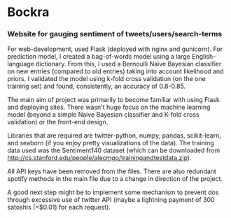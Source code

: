 # Bockra
### Website for gauging sentiment of tweets/users/search-terms

For web-development, used Flask (deployed with nginx and gunicorn). For prediction model, I created a bag-of-words model using a large English-language dictionary. From this, I used a Bernoulli Naive Bayesian classifier on new entries (compared to old entries) taking into account likelihood and priors. I validated the model using k-fold cross validation (on the one training set) and found, consistently, an accuracy of 0.8-0.85. 

The main aim of project was primarily to become familiar with using Flask and deploying sites. There wasn't huge focus on the machine learning model (beyond a simple Naive Bayesian classifier and K-fold cross validation) or the front-end design. 

Libraries that are required are twitter-python, numpy, pandas, scikit-learn, and seaborn (if you enjoy pretty visualizations of the data). The training data used was the Sentiment140 dataset (which can be downloaded from http://cs.stanford.edu/people/alecmgo/trainingandtestdata.zip). 

All API keys have been removed from the files. There are also redundant spotify methods in the main file due to a change in direction of the project.

A good next step might be to implement some mechanism to prevent dos through excessive use of twitter API (maybe a lightning payment of 300 satoshis (=$0.01) for each request).
